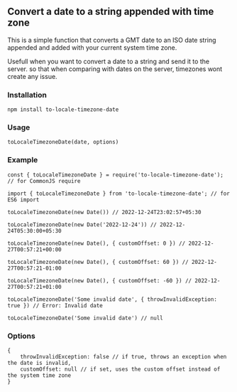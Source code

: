 ## Convert a date to a string appended with time zone

This is a simple function that converts a GMT date to an ISO date string appended and added with your current system time zone.

Usefull when you want to convert a date to a string and send it to the server. so that when comparing with dates on the server, timezones wont create any issue.

### Installation
    
    npm install to-locale-timezone-date

### Usage
    
    toLocaleTimezoneDate(date, options)

### Example
    
    const { toLocaleTimezoneDate } = require('to-locale-timezone-date'); // for CommonJS require

    import { toLocaleTimezoneDate } from 'to-locale-timezone-date'; // for ES6 import

    toLocaleTimezoneDate(new Date()) // 2022-12-24T23:02:57+05:30

    toLocaleTimezoneDate(new Date('2022-12-24')) // 2022-12-24T05:30:00+05:30

    toLocaleTimezoneDate(new Date(), { customOffset: 0 }) // 2022-12-27T00:57:21+00:00

    toLocaleTimezoneDate(new Date(), { customOffset: 60 }) // 2022-12-27T00:57:21-01:00

    toLocaleTimezoneDate(new Date(), { customOffset: -60 }) // 2022-12-27T00:57:21+01:00

    toLocaleTimezoneDate('Some invalid date', { throwInvalidException: true }) // Error: Invalid date

    toLocaleTimezoneDate('Some invalid date') // null

### Options
    
    {
        throwInvalidException: false // if true, throws an exception when the date is invalid,
        customOffset: null // if set, uses the custom offset instead of the system time zone
    }